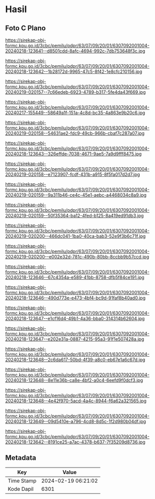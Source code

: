 # Hasil

## Foto C Plano

https://sirekap-obj-formc.kpu.go.id/3cbc/pemilu/pdpr/63/07/09/20/01/6307092001004-20240218-123641--d8501cdd-8afc-4694-992c-7db753648f3c.jpg

https://sirekap-obj-formc.kpu.go.id/3cbc/pemilu/pdpr/63/07/09/20/01/6307092001004-20240218-123642--1b28172d-9965-47c5-8f42-1e8cfc210156.jpg

https://sirekap-obj-formc.kpu.go.id/3cbc/pemilu/pdpr/63/07/09/20/01/6307092001004-20240219-020157--7c66edeb-6923-4789-b317-5fe4da43f669.jpg

https://sirekap-obj-formc.kpu.go.id/3cbc/pemilu/pdpr/63/07/09/20/01/6307092001004-20240217-155449--58649a1f-151a-4c8d-bc35-4a863e9b20c6.jpg

https://sirekap-obj-formc.kpu.go.id/3cbc/pemilu/pdpr/63/07/09/20/01/6307092001004-20240219-020158--54631ae2-fdc9-49cb-966b-cbaf7c287a07.jpg

https://sirekap-obj-formc.kpu.go.id/3cbc/pemilu/pdpr/63/07/09/20/01/6307092001004-20240218-123643--326effde-7038-4671-9ae5-7a9d9fff8475.jpg

https://sirekap-obj-formc.kpu.go.id/3cbc/pemilu/pdpr/63/07/09/20/01/6307092001004-20240219-020158--e7123907-fcdf-431b-a915-8f5fa017d2d7.jpg

https://sirekap-obj-formc.kpu.go.id/3cbc/pemilu/pdpr/63/07/09/20/01/6307092001004-20240219-020159--9a311b46-ce4c-45e1-aebc-a4468034c8a9.jpg

https://sirekap-obj-formc.kpu.go.id/3cbc/pemilu/pdpr/63/07/09/20/01/6307092001004-20240219-020159--50f35364-ba12-4fed-b125-8a419ed91db3.jpg

https://sirekap-obj-formc.kpu.go.id/3cbc/pemilu/pdpr/63/07/09/20/01/6307092001004-20240219-020200--466dc041-1ba0-40ca-bab3-52e9f3b6c71f.jpg

https://sirekap-obj-formc.kpu.go.id/3cbc/pemilu/pdpr/63/07/09/20/01/6307092001004-20240219-020200--e002e32d-781c-490b-80bb-8ccbb9b57ccd.jpg

https://sirekap-obj-formc.kpu.go.id/3cbc/pemilu/pdpr/63/07/09/20/01/6307092001004-20240218-123646--67c4354a-e589-41bb-8758-dfb5f84ce191.jpg

https://sirekap-obj-formc.kpu.go.id/3cbc/pemilu/pdpr/63/07/09/20/01/6307092001004-20240218-123646--490d773e-e473-4bf4-bc9d-91faf8b40ad0.jpg

https://sirekap-obj-formc.kpu.go.id/3cbc/pemilu/pdpr/63/07/09/20/01/6307092001004-20240218-123647--e1cf16d4-49b1-4a36-bba0-314314b62604.jpg

https://sirekap-obj-formc.kpu.go.id/3cbc/pemilu/pdpr/63/07/09/20/01/6307092001004-20240218-123647--e202e31a-0887-4215-95a3-91f1e507428a.jpg

https://sirekap-obj-formc.kpu.go.id/3cbc/pemilu/pdpr/63/07/09/20/01/6307092001004-20240218-123648--2c6da617-50bd-4f39-a8c0-eb67e1a6c67d.jpg

https://sirekap-obj-formc.kpu.go.id/3cbc/pemilu/pdpr/63/07/09/20/01/6307092001004-20240218-123648--8e11e36b-ca8e-4bf2-a0c4-6eefd9f0dcf3.jpg

https://sirekap-obj-formc.kpu.go.id/3cbc/pemilu/pdpr/63/07/09/20/01/6307092001004-20240218-123648--4e42f970-5acd-4a4c-8944-f6a62a321565.jpg

https://sirekap-obj-formc.kpu.go.id/3cbc/pemilu/pdpr/63/07/09/20/01/6307092001004-20240218-123649--09d5410e-a796-4cd8-8d5c-1f2d980b04df.jpg

https://sirekap-obj-formc.kpu.go.id/3cbc/pemilu/pdpr/63/07/09/20/01/6307092001004-20240218-123642--8191ce25-a7ac-4378-b637-7f35209d8736.jpg


## Metadata

| Key        | Value               |
| ---------- | ------------------- |
| Time Stamp | 2024-02-19 06:21:02 |
| Kode Dapil | 6301                |



